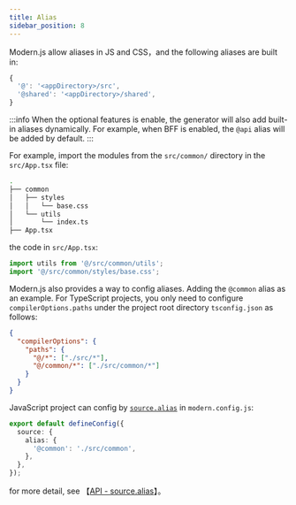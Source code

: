 ```yaml
---
title: Alias
sidebar_position: 8
---
```


Modern.js allow aliases in JS and CSS，and the following aliases are built in:

```js
{
  '@': '<appDirectory>/src',
  '@shared': '<appDirectory>/shared',
}
```

:::info
When the optional features is enable, the generator will also add built-in aliases dynamically. For example, when BFF is enabled, the `@api` alias will be added by default.
:::

For example, import the modules from the `src/common/` directory in the `src/App.tsx` file:

```bash
.
├── common
│   ├── styles
│   │   └── base.css
│   └── utils
│       └── index.ts
├── App.tsx
```

the code in `src/App.tsx`:

```ts
import utils from '@/src/common/utils';
import '@/src/common/styles/base.css';
```

Modern.js also provides a way to config aliases. Adding the `@common` alias as an example. For TypeScript projects, you only need to configure `compilerOptions.paths` under the project root directory `tsconfig.json` as follows:

```json
{
  "compilerOptions": {
    "paths": {
      "@/*": ["./src/*"],
      "@/common/*": ["./src/common/*"]
    }
  }
}
```

JavaScript project can config by [`source.alias`](/docs/configure/app/source/alias) in `modern.config.js`:

```ts title="modern.config.ts"
export default defineConfig({
  source: {
    alias: {
      '@common': './src/common',
    },
  },
});
```

for more detail, see 【[API - source.alias](/docs/configure/app/source/alias)】。
